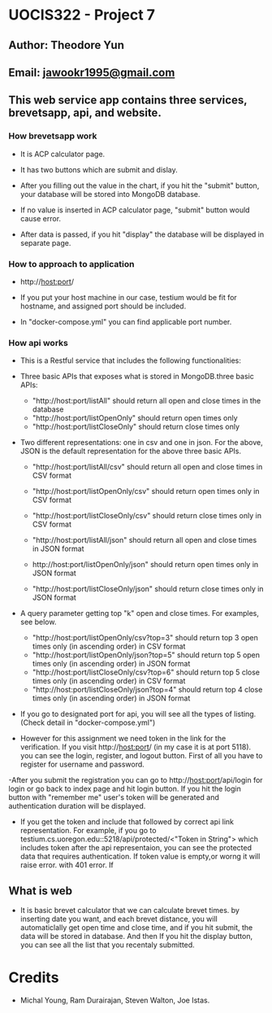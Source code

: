 # UOCIS322 - Project 7 #

## Author: Theodore Yun
## Email: jawookr1995@gmail.com
## This web service app contains three services, brevetsapp, api, and website.

### How brevetsapp work
- It is ACP calculator page.

- It has two buttons which are submit and dislay.

- After you filling out the value in the chart, if you hit the "submit" button, your database will be stored into MongoDB database.

- If no value is inserted in ACP calculator page, "submit" button would cause error.

- After data is passed, if you hit "display" the database will be displayed in separate page.

### How to approach to application

- http://<host:port>/

- If you put your host machine in our case, testium would be fit for hostname, and assigned port should be included.

- In "docker-compose.yml" you can find applicable port number.


### How api works

* This is a Restful service that includes the following functionalities:

* Three basic APIs that exposes what is stored in MongoDB.three basic APIs:

  * "http://host:port/listAll" should return all open and close times in the database
  * "http://host:port/listOpenOnly" should return open times only
  * "http://host:port/listCloseOnly" should return close times only
* Two different representations: one in csv and one in json. For the above, JSON is the default representation for the above three basic APIs.

  * "http://host:port/listAll/csv" should return all open and close times in CSV format

  * "http://host:port/listOpenOnly/csv" should return open times only in CSV format

  * "http://host:port/listCloseOnly/csv" should return close times only in CSV format

  * "http://host:port/listAll/json" should return all open and close times in JSON format

  * http://host:port/listOpenOnly/json" should return open times only in JSON format

  * "http://host:port/listCloseOnly/json" should return close times only in JSON format

* A query parameter getting top "k" open and close times. For examples, see below.

  * "http://host:port/listOpenOnly/csv?top=3" should return top 3 open times only (in ascending order) in CSV format
  * "http://host:port/listOpenOnly/json?top=5" should return top 5 open times only (in ascending order) in JSON format
  * "http://host:port/listCloseOnly/csv?top=6" should return top 5 close times only (in ascending order) in CSV format
  * "http://host:port/listCloseOnly/json?top=4" should return top 4 close times only (in ascending order) in JSON format
  
- If you go to designated port for api, you will see all the types of listing. (Check detail in "docker-compose.yml")

- However for this assignment we need token in the link for the verification. If you visit http://<host:port>/ (in my case it is at port 5118). you can see the login, register, and logout button. First of all you have to register for username and password. 

-After you submit the registration you can go to http://<host:port>/api/login for login or go back to index page and hit login button. If you hit the login button with "remember me" user's token will be generated and authentication duration will be displayed.

- If you get the token and include that followed by correct api link representation. For example, if you go to testium.cs.uoregon.edu::5218/api/protected/<"Token in String"> which includes token after the api representaion, you can see the protected data that requires authentication. If token value is empty,or worng it will raise error. with 401 error. If 



## What is web

- It is basic brevet calculator that we can calculate brevet times. by inserting date you want, and each brevet distance, you will automaticlally get open time and close time, and if you hit submit, the data will be stored in database. And then If you hit the display button, you can see all the list that you recentaly submitted.



# Credits

- Michal Young, Ram Durairajan, Steven Walton, Joe Istas.